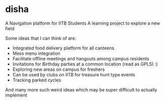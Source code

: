 # disha
A Navigation platform for IITB Students
A learning project to explore a new field


Some ideas that I can think of are:


* Integrated food delivery platform for all canteens
* Mess menu integration 
* Facilitate offline meetings and hangouts among campus residents
* Invitations for Birthday parties at a common location (read as GPLS) :)
* Exploring new areas on campus for freshers
* Can be used by clubs on IITB for treasure hunt type events
* Tracking parked cycles


And many more such weird ideas which may be super difficult to actually implement
